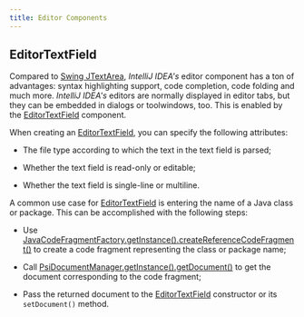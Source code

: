 ```yaml
---
title: Editor Components
---
```


## EditorTextField

Compared to
[Swing JTextArea](http://docs.oracle.com/javase/8/docs/api/javax/swing/JTextArea.html),
*IntelliJ IDEA's* editor component has a ton of advantages: syntax highlighting support, code completion, code folding and much more.
*IntelliJ IDEA's* editors are normally displayed in editor tabs, but they can be embedded in dialogs or toolwindows, too.
This is enabled by the
[EditorTextField](https://upsource.jetbrains.com/idea-community/file/1731d054af4ca27aa827c03929e27eeb0e6a8366/platform/platform-impl/src/com/intellij/ui/EditorTextField.java)
component.

When creating an
[EditorTextField](https://upsource.jetbrains.com/idea-community/file/1731d054af4ca27aa827c03929e27eeb0e6a8366/platform/platform-impl/src/com/intellij/ui/EditorTextField.java),
you can specify the following attributes:

*  The file type according to which the text in the text field is parsed;

*  Whether the text field is read-only or editable;

*  Whether the text field is single-line or multiline.

A common use case for
[EditorTextField](https://upsource.jetbrains.com/idea-community/file/1731d054af4ca27aa827c03929e27eeb0e6a8366/platform/platform-impl/src/com/intellij/ui/EditorTextField.java)
is entering the name of a Java class or package.
This can be accomplished with the following steps:

*  Use
   [JavaCodeFragmentFactory.getInstance().createReferenceCodeFragment()](https://upsource.jetbrains.com/idea-community/file/1731d054af4ca27aa827c03929e27eeb0e6a8366/java/java-psi-api/src/com/intellij/psi/JavaCodeFragmentFactory.java)
   to create a code fragment representing the class or package name;

*  Call
   [PsiDocumentManager.getInstance().getDocument()](https://upsource.jetbrains.com/idea-community/file/1731d054af4ca27aa827c03929e27eeb0e6a8366/platform/core-api/src/com/intellij/psi/PsiDocumentManager.java)
   to get the document corresponding to the code fragment;

*  Pass the returned document to the
   [EditorTextField](https://upsource.jetbrains.com/idea-community/file/1731d054af4ca27aa827c03929e27eeb0e6a8366/platform/platform-impl/src/com/intellij/ui/EditorTextField.java)
   constructor or its `setDocument()` method.

